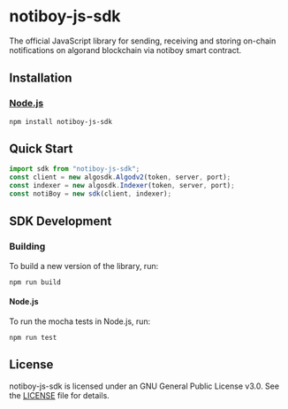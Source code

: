 # notiboy-js-sdk
 The official JavaScript library for sending, receiving and storing on-chain notifications on algorand blockchain via notiboy smart contract.

## Installation
### [Node.js](https://nodejs.org/en/download/)
```
npm install notiboy-js-sdk
```
## Quick Start
```javascript
import sdk from "notiboy-js-sdk";
const client = new algosdk.Algodv2(token, server, port);
const indexer = new algosdk.Indexer(token, server, port);
const notiBoy = new sdk(client, indexer);
```
## SDK Development
### Building

To build a new version of the library, run:

```
npm run build
```
#### Node.js

To run the mocha tests in Node.js, run:
```
npm run test
```
## License
notiboy-js-sdk is licensed under an GNU General Public License v3.0. See the [LICENSE](https://github.com/Notiboy-Project/notiboy-js-sdk/blob/main/LICENSE) file for details.